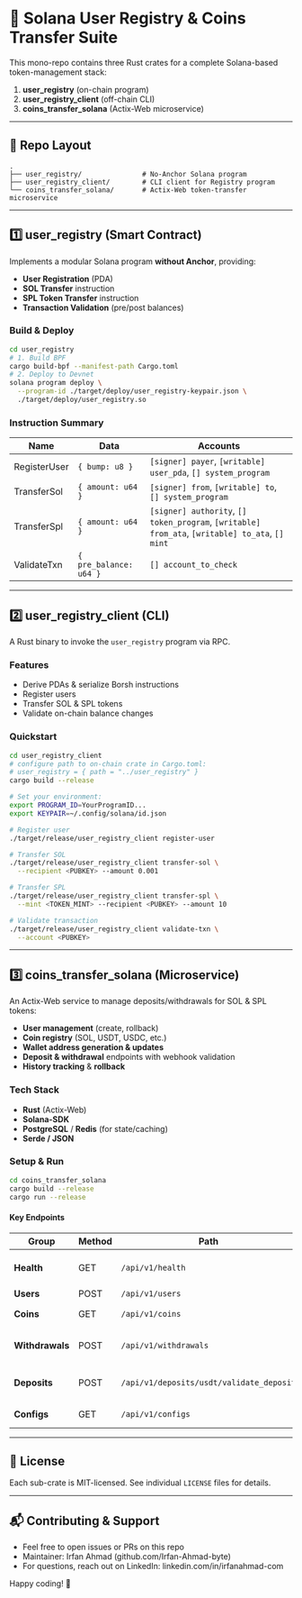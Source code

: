 # 🚀 Solana User Registry & Coins Transfer Suite

This mono-repo contains three Rust crates for a complete Solana-based token-management stack:

1. **user_registry** (on-chain program)  
2. **user_registry_client** (off-chain CLI)  
3. **coins_transfer_solana** (Actix-Web microservice)

---

## 📁 Repo Layout

```
.
├── user_registry/               # No-Anchor Solana program
├── user_registry_client/        # CLI client for Registry program
└── coins_transfer_solana/       # Actix-Web token-transfer microservice
```

---

## 1️⃣ user_registry (Smart Contract)

Implements a modular Solana program **without Anchor**, providing:

- **User Registration** (PDA)  
- **SOL Transfer** instruction  
- **SPL Token Transfer** instruction  
- **Transaction Validation** (pre/post balances)  

### Build & Deploy

```bash
cd user_registry
# 1. Build BPF
cargo build-bpf --manifest-path Cargo.toml
# 2. Deploy to Devnet
solana program deploy \
  --program-id ./target/deploy/user_registry-keypair.json \
  ./target/deploy/user_registry.so
```

### Instruction Summary

| Name           | Data                                  | Accounts                                                                                                   |
| -------------- | ------------------------------------- | ---------------------------------------------------------------------------------------------------------- |
| RegisterUser   | `{ bump: u8 }`                        | `[signer] payer`, `[writable] user_pda`, `[] system_program`                                               |
| TransferSol    | `{ amount: u64 }`                     | `[signer] from`, `[writable] to`, `[] system_program`                                                      |
| TransferSpl    | `{ amount: u64 }`                     | `[signer] authority`, `[] token_program`, `[writable] from_ata`, `[writable] to_ata`, `[] mint`             |
| ValidateTxn    | `{ pre_balance: u64 }`                | `[] account_to_check`                                                                                      |

---

## 2️⃣ user_registry_client (CLI)

A Rust binary to invoke the `user_registry` program via RPC.

### Features

- Derive PDAs & serialize Borsh instructions  
- Register users  
- Transfer SOL & SPL tokens  
- Validate on-chain balance changes  

### Quickstart

```bash
cd user_registry_client
# configure path to on-chain crate in Cargo.toml:
# user_registry = { path = "../user_registry" }
cargo build --release

# Set your environment:
export PROGRAM_ID=YourProgramID...
export KEYPAIR=~/.config/solana/id.json

# Register user
./target/release/user_registry_client register-user

# Transfer SOL
./target/release/user_registry_client transfer-sol \
  --recipient <PUBKEY> --amount 0.001

# Transfer SPL
./target/release/user_registry_client transfer-spl \
  --mint <TOKEN_MINT> --recipient <PUBKEY> --amount 10

# Validate transaction
./target/release/user_registry_client validate-txn \
  --account <PUBKEY>
```

---

## 3️⃣ coins_transfer_solana (Microservice)

An Actix-Web service to manage deposits/withdrawals for SOL & SPL tokens:

- **User management** (create, rollback)  
- **Coin registry** (SOL, USDT, USDC, etc.)  
- **Wallet address generation & updates**  
- **Deposit & withdrawal** endpoints with webhook validation  
- **History tracking** & **rollback**  

### Tech Stack

- **Rust** (Actix-Web)  
- **Solana-SDK**  
- **PostgreSQL** / **Redis** (for state/caching)  
- **Serde / JSON**  

### Setup & Run

```bash
cd coins_transfer_solana
cargo build --release
cargo run --release
```

#### Key Endpoints

| Group           | Method | Path                                     | Description                       |
| --------------- | ------ | ---------------------------------------- | --------------------------------- |
| **Health**      | GET    | `/api/v1/health`                         | Service liveness check            |
| **Users**       | POST   | `/api/v1/users`                          | Create user                       |
| **Coins**       | GET    | `/api/v1/coins`                          | List supported coins              |
| **Withdrawals** | POST   | `/api/v1/withdrawals`                    | Create withdrawal request         |
| **Deposits**    | POST   | `/api/v1/deposits/usdt/validate_deposit` | Validate USDT deposit webhook     |
| **Configs**     | GET    | `/api/v1/configs`                        | List configurations               |

---

## 📝 License

Each sub-crate is MIT-licensed. See individual `LICENSE` files for details.

---

## 📬 Contributing & Support

- Feel free to open issues or PRs on this repo  
- Maintainer: Irfan Ahmad (github.com/Irfan-Ahmad-byte)  
- For questions, reach out on LinkedIn: linkedin.com/in/irfanahmad-com  

Happy coding! 🚀
